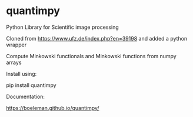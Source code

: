 # quantimpy

Python Library for Scientific image processing 

Cloned from https://www.ufz.de/index.php?en=39198 and added a python wrapper

Compute Minkowski functionals and Minkowski functions from numpy arrays

Install using:

pip install quantimpy

Documentation:

https://boeleman.github.io/quantimpy/
